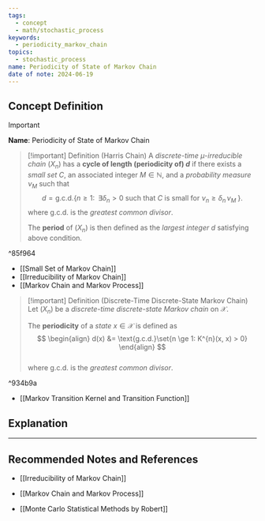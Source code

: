 ```yaml
---
tags:
  - concept
  - math/stochastic_process
keywords:
  - periodicity_markov_chain
topics:
  - stochastic_process
name: Periodicity of State of Markov Chain
date of note: 2024-06-19
---
```


## Concept Definition

>[!important]
>**Name**: Periodicity of State of Markov Chain

>[!important] Definition (Harris Chain)
>A *discrete-time $\mu$-irreducible chain* $(X_{n})$ has a **cycle of length (periodicity of) $d$** if there exists a *small set* $C$, an associated integer $M \in \mathbb{N}$, and a *probability measure* $\nu_{M}$ such that 
>$$
>d = \text{g.c.d.}\left\{ n \ge 1: \;\; \exists \delta_{n} > 0 \text{ such that } C \text{ is small for }\nu_{n} \ge \delta_{n}\,\nu_{M} \;\right\}. 
>$$
>where $\text{g.c.d.}$ is the *greatest common divisor*. 
>
>The **period** of $(X_{n})$ is then defined as the *largest integer* $d$ satisfying above condition.

^85f964

- [[Small Set of Markov Chain]]
- [[Irreducibility of Markov Chain]]
- [[Markov Chain and Markov Process]]


>[!important] Definition (Discrete-Time Discrete-State Markov Chain)
>Let $(X_{n})$ be a *discrete-time discrete-state Markov chain* on $\mathcal{X}$.
>
>The **periodicity** of a *state* $x \in \mathcal{X}$ is defined as
>$$ 
> \begin{align}
> d(x) &= \text{g.c.d.}\set{n \ge 1: K^{n}(x, x) > 0}
> \end{align}
>$$  
>where $\text{g.c.d.}$ is the *greatest common divisor*. 

^934b9a


- [[Markov Transition Kernel and Transition Function]]



## Explanation





-----------
##  Recommended Notes and References


- [[Irreducibility of Markov Chain]]
- [[Markov Chain and Markov Process]]


- [[Monte Carlo Statistical Methods by Robert]]